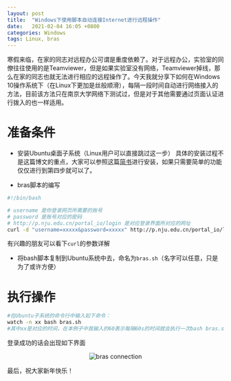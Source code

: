 ```yaml
---
layout: post
title:  "Windows下使用脚本自动连接Internet进行远程操作"
date:   2021-02-04 16:05 +0800
categories: Windows
tags: Linux, bras
---
```

<!--
 >Theory and Computational Biology: From Molecular to System
-->
<!-- > 当你打开我这个网页时，恭喜你，你离毕业不远了，撸起袖子加油干啊，奥利给！  
> <p align="right">-- Forty Braver </p>
-->
寒假来临，在家的同志对远程办公可谓是重度依赖了。对于远程办公，实验室的同僚往往使用的是Teamviewer，但是如果实验室没有网络，Teamviewer掉线，那么在家的同志也就无法进行相应的远程操作了。今天我就分享下如何在Windows 10操作系统下（在Linux下更加是丝般顺滑），每隔一段时间自动进行网络接入的方法，目前该方法只在南京大学网络下测试过，但是对于其他需要通过页面认证进行拨入的也一样适用。


# 准备条件

- 安装Ubuntu桌面子系统（Linux用户可以直接跳过这一步）
具体的安装过程不是这篇博文的重点，大家可以参照这篇[简书](https://www.jianshu.com/p/2bcf5eca5fbc)进行安装，如果只需要简单的功能仅仅进行到第四步就可以了。

- bras脚本的编写

```bash
#!/bin/bash

# username 是你登录网页所需要的账号
# password 是账号对应的密码
# http://p.nju.edu.cn/portal_io/login 是对应登录界面所对应的网址
curl -d "username=xxxxx&password=xxxxx" http://p.nju.edu.cn/portal_io/login </dev/null 2>/dev/null
```

有兴趣的朋友可以看下```curl```的参数详解

- 将bash脚本复制到Ubuntu系统中去，命名为```bras.sh```（名字可以任意，只是为了或许方便）

# 执行操作

```bash
#在Ubuntu子系统的命令行中输入如下命令：
watch -n xx bash bras.sh
#其中xx是对应的时间，在本例子中我输入的60表示每隔60s的时间就会执行一次bash bras.sh这个命令，更加具体的参数大家可以参考下watch这一命令
```
登录成功的话会出现如下界面
<div align="center">
<img src="{{site.url}}/assets/2021_bras/bras_connection.png" width = "" height = "" alt="bras connection"/>
 </div>

最后，祝大家新年快乐！








